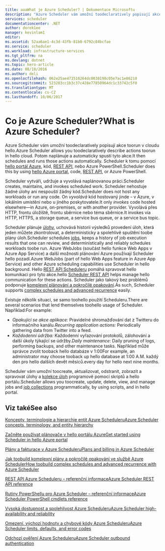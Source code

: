 ```yaml
---
title: aaaWhat je Azure Scheduler? | Dokumentace Microsoftu
description: "Azure Scheduler vám umožní toodeclaratively popisují akce toorun v cloudu hello. Potom naplánuje a automaticky spustí tyto akce."
services: scheduler
documentationcenter: .NET
author: derek1ee
manager: kevinlam1
editor: 
ms.assetid: 52aa6ae1-4c3d-43fb-81b0-6792c84bcfae
ms.service: scheduler
ms.workload: infrastructure-services
ms.tgt_pltfrm: na
ms.devlang: dotnet
ms.topic: hero-article
ms.date: 08/18/2016
ms.author: deli
ms.openlocfilehash: 062e25ae473510264dc0038198c05e7ac1e86210
ms.sourcegitcommit: 523283cc1b3c37c428e77850964dc1c33742c5f0
ms.translationtype: MT
ms.contentlocale: cs-CZ
ms.lasthandoff: 10/06/2017
---
```

# <a name="what-is-azure-scheduler"></a><span data-ttu-id="a8ae7-105">Co je Azure Scheduler?</span><span class="sxs-lookup"><span data-stu-id="a8ae7-105">What is Azure Scheduler?</span></span>
<span data-ttu-id="a8ae7-106">Azure Scheduler vám umožní toodeclaratively popisují akce toorun v cloudu hello.</span><span class="sxs-lookup"><span data-stu-id="a8ae7-106">Azure Scheduler allows you toodeclaratively describe actions toorun in hello cloud.</span></span> <span data-ttu-id="a8ae7-107">Potom naplánuje a automaticky spustí tyto akce.</span><span class="sxs-lookup"><span data-stu-id="a8ae7-107">It then schedules and runs those actions automatically.</span></span>  <span data-ttu-id="a8ae7-108">Scheduler k tomu pomocí [hello portál Azure](scheduler-get-started-portal.md), kód, [REST API](https://msdn.microsoft.com/library/mt629143.aspx), nebo Azure PowerShell.</span><span class="sxs-lookup"><span data-stu-id="a8ae7-108">Scheduler does this by using [hello Azure portal](scheduler-get-started-portal.md), code, [REST API](https://msdn.microsoft.com/library/mt629143.aspx), or Azure PowerShell.</span></span>

<span data-ttu-id="a8ae7-109">Scheduler vytváří, udržuje a vyvolává naplánovanou práci.</span><span class="sxs-lookup"><span data-stu-id="a8ae7-109">Scheduler creates, maintains, and invokes scheduled work.</span></span>  <span data-ttu-id="a8ae7-110">Scheduler nehostuje žádné úlohy ani nespouští žádný kód.</span><span class="sxs-lookup"><span data-stu-id="a8ae7-110">Scheduler does not host any workloads or run any code.</span></span> <span data-ttu-id="a8ae7-111">On *vyvolává* kód hostovaný jinde – v Azure, v lokálním umístění nebo u jiného poskytovatele.</span><span class="sxs-lookup"><span data-stu-id="a8ae7-111">It only *invokes* code hosted elsewhere—in Azure, on-premises, or with another provider.</span></span> <span data-ttu-id="a8ae7-112">Vyvolává přes HTTP, frontu úložiště, frontu sběrnice nebo téma sběrnice.</span><span class="sxs-lookup"><span data-stu-id="a8ae7-112">It invokes via HTTP, HTTPS, a storage queue, a service bus queue, or a service bus topic.</span></span>

<span data-ttu-id="a8ae7-113">Scheduler plánuje [úlohy](scheduler-concepts-terms.md), uchovává historii výsledků provedení úloh, která jeden můžete zkontrolovat, a deterministicky a spolehlivě spuštění toobe plány úloh.</span><span class="sxs-lookup"><span data-stu-id="a8ae7-113">Scheduler schedules [jobs](scheduler-concepts-terms.md), keeps a history of job execution results that one can review, and deterministically and reliably schedules workloads toobe run.</span></span> <span data-ttu-id="a8ae7-114">Azure WebJobs (součást hello funkce Web Apps v Azure App Service) a další možnosti plánování Azure používají Scheduler hello pozadí.</span><span class="sxs-lookup"><span data-stu-id="a8ae7-114">Azure WebJobs (part of hello Web Apps feature in Azure App Service) and other Azure scheduling capabilities use Scheduler in hello background.</span></span> <span data-ttu-id="a8ae7-115">Hello [REST API Scheduleru](https://msdn.microsoft.com/library/mt629143.aspx) pomáhá spravovat hello komunikaci pro tyto akce.</span><span class="sxs-lookup"><span data-stu-id="a8ae7-115">hello [Scheduler REST API](https://msdn.microsoft.com/library/mt629143.aspx) helps manage hello communication for these actions.</span></span> <span data-ttu-id="a8ae7-116">Scheduler jako takový bez problémů podporuje [komplexní plánování a pokročilé opakování](scheduler-advanced-complexity.md).</span><span class="sxs-lookup"><span data-stu-id="a8ae7-116">As such, Scheduler supports [complex schedules and advanced recurrence](scheduler-advanced-complexity.md) easily.</span></span>

<span data-ttu-id="a8ae7-117">Existuje několik situací, se samo toohello použití Scheduleru.</span><span class="sxs-lookup"><span data-stu-id="a8ae7-117">There are several scenarios that lend themselves toohello usage of Scheduler.</span></span> <span data-ttu-id="a8ae7-118">Například:</span><span class="sxs-lookup"><span data-stu-id="a8ae7-118">For example:</span></span>

* <span data-ttu-id="a8ae7-119">*Opakující se akce aplikace:* Pravidelné shromažďování dat z Twitteru do informačního kanálu.</span><span class="sxs-lookup"><span data-stu-id="a8ae7-119">*Recurring application actions:* Periodically gathering data from Twitter into a feed.</span></span>
* <span data-ttu-id="a8ae7-120">*Každodenní údržba:* Každodenní vyřazování protokolů, zálohování a další úkoly týkající se údržby.</span><span class="sxs-lookup"><span data-stu-id="a8ae7-120">*Daily maintenance:* Daily pruning of logs, performing backups, and other maintenance tasks.</span></span> <span data-ttu-id="a8ae7-121">Například může správce zvolit tooback hello databáze v 1:00</span><span class="sxs-lookup"><span data-stu-id="a8ae7-121">For example, an administrator may choose tooback up hello database at 1:00 A.M.</span></span> <span data-ttu-id="a8ae7-122">každý den pro hello dalších devět měsíců.</span><span class="sxs-lookup"><span data-stu-id="a8ae7-122">every day for hello next nine months.</span></span>

<span data-ttu-id="a8ae7-123">Scheduler vám umožní toocreate, aktualizovat, odstranit, zobrazit a spravovat úlohy a [kolekce úloh](scheduler-concepts-terms.md) programově pomocí skriptů a hello portálu.</span><span class="sxs-lookup"><span data-stu-id="a8ae7-123">Scheduler allows you toocreate, update, delete, view, and manage jobs and [job collections](scheduler-concepts-terms.md) programmatically, by using scripts, and in hello portal.</span></span>

## <a name="see-also"></a><span data-ttu-id="a8ae7-124">Viz také</span><span class="sxs-lookup"><span data-stu-id="a8ae7-124">See also</span></span>
 [<span data-ttu-id="a8ae7-125">Koncepty, terminologie a hierarchie entit Azure Scheduleru</span><span class="sxs-lookup"><span data-stu-id="a8ae7-125">Azure Scheduler concepts, terminology, and entity hierarchy</span></span>](scheduler-concepts-terms.md)

 [<span data-ttu-id="a8ae7-126">Začněte používat plánovače v hello portálu Azure</span><span class="sxs-lookup"><span data-stu-id="a8ae7-126">Get started using Scheduler in hello Azure portal</span></span>](scheduler-get-started-portal.md)

 [<span data-ttu-id="a8ae7-127">Plány a fakturace v Azure Scheduleru</span><span class="sxs-lookup"><span data-stu-id="a8ae7-127">Plans and billing in Azure Scheduler</span></span>](scheduler-plans-billing.md)

 [<span data-ttu-id="a8ae7-128">Jak toobuild komplexní plány a pokročilé opakování ve službě Azure Scheduler</span><span class="sxs-lookup"><span data-stu-id="a8ae7-128">How toobuild complex schedules and advanced recurrence with Azure Scheduler</span></span>](scheduler-advanced-complexity.md)

 [<span data-ttu-id="a8ae7-129">REST API Azure Scheduleru – referenční informace</span><span class="sxs-lookup"><span data-stu-id="a8ae7-129">Azure Scheduler REST API reference</span></span>](https://msdn.microsoft.com/library/mt629143)

 [<span data-ttu-id="a8ae7-130">Rutiny PowerShellu pro Azure Scheduler – referenční informace</span><span class="sxs-lookup"><span data-stu-id="a8ae7-130">Azure Scheduler PowerShell cmdlets reference</span></span>](scheduler-powershell-reference.md)

 [<span data-ttu-id="a8ae7-131">Vysoká dostupnost a spolehlivost Azure Scheduleru</span><span class="sxs-lookup"><span data-stu-id="a8ae7-131">Azure Scheduler high-availability and reliability</span></span>](scheduler-high-availability-reliability.md)

 [<span data-ttu-id="a8ae7-132">Omezení, výchozí hodnoty a chybové kódy Azure Scheduleru</span><span class="sxs-lookup"><span data-stu-id="a8ae7-132">Azure Scheduler limits, defaults, and error codes</span></span>](scheduler-limits-defaults-errors.md)

 [<span data-ttu-id="a8ae7-133">Odchozí ověření Azure Scheduleru</span><span class="sxs-lookup"><span data-stu-id="a8ae7-133">Azure Scheduler outbound authentication</span></span>](scheduler-outbound-authentication.md)

